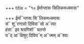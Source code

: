 +++
title = "१० ईर्मान्तासः सिलिकमध्यमासः"

+++
ईर्मा᳓न्तासः सि᳓लिकमध्यमासः  
सं᳓ शू᳓रणासो दिविया᳓सो अ᳓त्याः  
हंसा᳓ इव श्रयणिशो᳓ यतन्ते  
य᳓द् आ᳓क्षिषुर् दिविय᳓म् अ᳓ज्मम् अ᳓श्वाः
